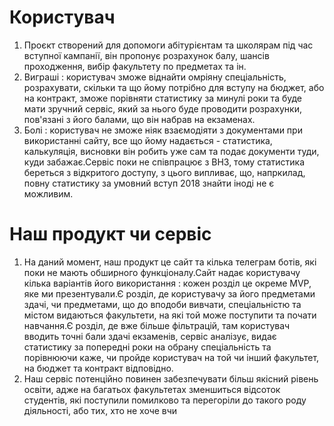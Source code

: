 # Користувач
1. Проєкт створений для допомоги абітурієнтам та школярам під час вступної кампанії, він пропонує розрахунок балу, шансів проходження, вибір факультету по предметах та ін.
2. Виграші : користувач зможе віднайти омріяну спеціальність, розрахувати, скільки та що йому потрібно для вступу на бюджет, або на контракт, зможе порівняти статистику за минулі роки та буде мати зручний сервіс, який за нього буде проводити розрахунки, пов'язані з його балами, що він набрав на екзаменах.
3. Болі : користувач не зможе ніяк взаємодіяти з документами при використанні сайту, все що йому надається - статистика, калькуляція, висновки він робить уже сам та подає документи туди, куди забажає.Сервіс поки не співпрацює з ВНЗ, тому статистика береться з відкритого доступу, з цього випливає, що, напркилад, повну статистику за умовний вступ 2018 знайти іноді не є можливим.
# Наш продукт чи сервіс
1. На даний момент, наш продукт це сайт та кілька телеграм ботів, які поки не мають обширного функціоналу.Сайт надає користувачу кілька варіантів його використання : кожен розділ це окреме MVP, яке ми презентували.Є розділ, де користувачу за його предметами здачі, чи предметами, що до вподоби вивчати, спеціальністю та містом видаються факультети, на які той може поступити та почати навчання.Є розділ, де вже більше фільтрацій, там користувач вводить точні бали здачі екзаменів, сервіс аналізує, видає статистику за попередні роки на обрану спеціальність та порівнюючи каже, чи пройде користувач на той чи інший факультет, на бюджет та контракт відповідно.
2. Наш сервіс потенційно повинен забезпечувати більш якісний рівень освіти, адже на багатьох факультетах зменшиться відсоток студентів, які поступили помилково та перегоріли до такого роду діяльності, або тих, хто не хоче вчи